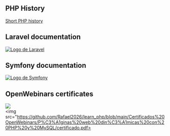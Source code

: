 ## PHP History
<a href="https://desarrolloweb.com/articulos/436.php">Short PHP history</a>

## Laravel documentation
<a href="https://laravel.com/docs/9.x">
  <img src="https://laravel.com/img/logotype.min.svg" alt="Logo de Laravel">
</a>

## Symfony documentation
<a href="https://symfony.com/doc/current/index.html">
  <img src="https://symfony.com/images/logos/header-logo.svg" alt="Logo de Symfony">
</a>

## OpenWebinars certificates
<img src="https://github.com/Rafael2026/learn_php/blob/main/Certificados%20OpenWebinars/PHP%20para%20Principiantes/certificado.pdf"><br>
<img src="https://github.com/Rafael2026/learn_php/blob/main/Certificados%20OpenWebinars/P%C3%A1ginas%20web%20din%C3%A1micas%20con%20PHP%20y%20MySQL/certificado.pdf>
